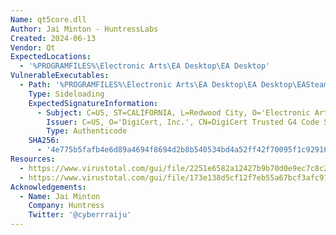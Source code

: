 ```yaml
---
Name: qt5core.dll
Author: Jai Minton - HuntressLabs
Created: 2024-06-13
Vendor: Qt
ExpectedLocations:
  - '%PROGRAMFILES%\Electronic Arts\EA Desktop\EA Desktop'
VulnerableExecutables:
  - Path: '%PROGRAMFILES%\Electronic Arts\EA Desktop\EA Desktop\EASteamProxy.exe'
    Type: Sideloading
    ExpectedSignatureInformation:
      - Subject: C=US, ST=CALIFORNIA, L=Redwood City, O='Electronic Arts, Inc.', OU=EAC, CN='Electronic Arts, Inc.'
        Issuer: C=US, O='DigiCert, Inc.', CN=DigiCert Trusted G4 Code Signing RSA4096 SHA384 2021 CA1
        Type: Authenticode
    SHA256:
      - '4e775b5fafb4e6d89a4694f8694d2b8b540534bd4a52ff42f70095f1c929160e'
Resources:
  - https://www.virustotal.com/gui/file/2251e6582a12427b9b70d0e9ec7c8c27debe22b0a08b6ff6be46f4fb8914338c
  - https://www.virustotal.com/gui/file/173e138d5cf12f7eb55a67bcf3afc97ac1d7598fe4290ca4f125f28692e90fed
Acknowledgements:
  - Name: Jai Minton
    Company: Huntress
    Twitter: '@cyberrraiju'
---
```


